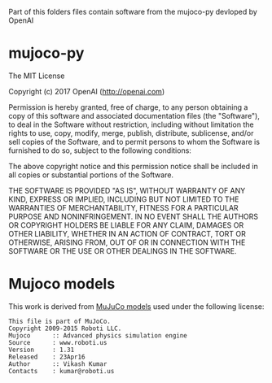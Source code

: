 Part of this folders files contain software from the mujoco-py devloped by OpenAI

# mujoco-py

The MIT License

Copyright (c) 2017 OpenAI (http://openai.com)

Permission is hereby granted, free of charge, to any person obtaining a copy
of this software and associated documentation files (the "Software"), to deal
in the Software without restriction, including without limitation the rights
to use, copy, modify, merge, publish, distribute, sublicense, and/or sell
copies of the Software, and to permit persons to whom the Software is
furnished to do so, subject to the following conditions:

The above copyright notice and this permission notice shall be included in
all copies or substantial portions of the Software.

THE SOFTWARE IS PROVIDED "AS IS", WITHOUT WARRANTY OF ANY KIND, EXPRESS OR
IMPLIED, INCLUDING BUT NOT LIMITED TO THE WARRANTIES OF MERCHANTABILITY,
FITNESS FOR A PARTICULAR PURPOSE AND NONINFRINGEMENT. IN NO EVENT SHALL THE
AUTHORS OR COPYRIGHT HOLDERS BE LIABLE FOR ANY CLAIM, DAMAGES OR OTHER
LIABILITY, WHETHER IN AN ACTION OF CONTRACT, TORT OR OTHERWISE, ARISING FROM,
OUT OF OR IN CONNECTION WITH THE SOFTWARE OR THE USE OR OTHER DEALINGS IN
THE SOFTWARE.

# Mujoco models
This work is derived from [MuJuCo models](http://www.mujoco.org/forum/index.php?resources/) used under the following license:
```
This file is part of MuJoCo.
Copyright 2009-2015 Roboti LLC.
Mujoco		:: Advanced physics simulation engine
Source		: www.roboti.us
Version		: 1.31
Released 	: 23Apr16
Author		:: Vikash Kumar
Contacts 	: kumar@roboti.us
```